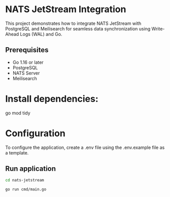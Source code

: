 # NATS JetStream Integration
This project demonstrates how to integrate NATS JetStream with PostgreSQL and Meilisearch for seamless data synchronization using Write-Ahead Logs (WAL) and Go.

## Prerequisites
- Go 1.16 or later
- PostgreSQL
- NATS Server
- Meilisearch

# Install dependencies:
go mod tidy

# Configuration
To configure the application, create a .env file using the .env.example file as a template.

## Run application
```sh
cd nats-jetstream
```
```sh
go run cmd/main.go
```
